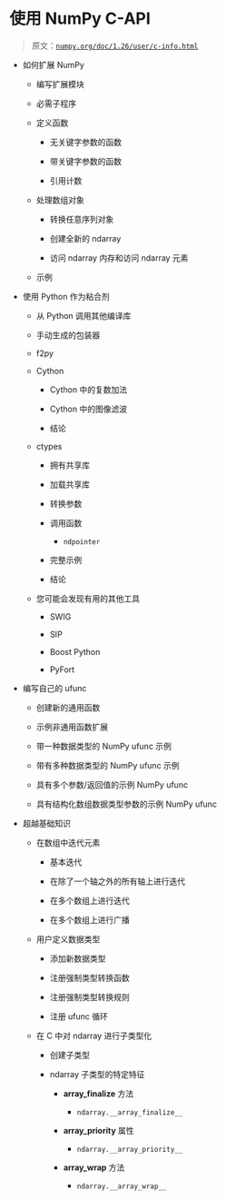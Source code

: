 # 使用 NumPy C-API

> 原文：[`numpy.org/doc/1.26/user/c-info.html`](https://numpy.org/doc/1.26/user/c-info.html)

+   如何扩展 NumPy

    +   编写扩展模块

    +   必需子程序

    +   定义函数

        +   无关键字参数的函数

        +   带关键字参数的函数

        +   引用计数

    +   处理数组对象

        +   转换任意序列对象

        +   创建全新的 ndarray

        +   访问 ndarray 内存和访问 ndarray 元素

    +   示例

+   使用 Python 作为粘合剂

    +   从 Python 调用其他编译库

    +   手动生成的包装器

    +   f2py

    +   Cython

        +   Cython 中的复数加法

        +   Cython 中的图像滤波

        +   结论

    +   ctypes

        +   拥有共享库

        +   加载共享库

        +   转换参数

        +   调用函数

            +   `ndpointer`

        +   完整示例

        +   结论

    +   您可能会发现有用的其他工具

        +   SWIG

        +   SIP

        +   Boost Python

        +   PyFort

+   编写自己的 ufunc

    +   创建新的通用函数

    +   示例非通用函数扩展

    +   带一种数据类型的 NumPy ufunc 示例

    +   带有多种数据类型的 NumPy ufunc 示例

    +   具有多个参数/返回值的示例 NumPy ufunc

    +   具有结构化数组数据类型参数的示例 NumPy ufunc

+   超越基础知识

    +   在数组中迭代元素

        +   基本迭代

        +   在除了一个轴之外的所有轴上进行迭代

        +   在多个数组上进行迭代

        +   在多个数组上进行广播

    +   用户定义数据类型

        +   添加新数据类型

        +   注册强制类型转换函数

        +   注册强制类型转换规则

        +   注册 ufunc 循环

    +   在 C 中对 ndarray 进行子类型化

        +   创建子类型

        +   ndarray 子类型的特定特征

            +   __array_finalize__ 方法

                +   `ndarray.__array_finalize__`

            +   __array_priority__ 属性

                +   `ndarray.__array_priority__`

            +   __array_wrap__ 方法

                +   `ndarray.__array_wrap__`

